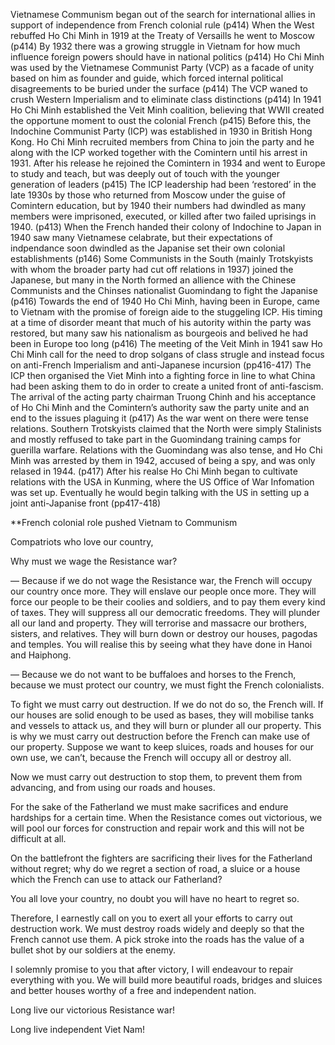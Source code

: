 Vietnamese Communism began out of the search for international allies in support of independence from French colonial rule (p414) 
When the West rebuffed Ho Chi Minh in 1919 at the Treaty of Versaills he went to Moscow (p414) 
By 1932 there was a growing struggle in Vietnam for how much influence foreign powers should have in national politics (p414) 
Ho Chi Minh was used by the Vietnamese Communist Party (VCP) as a facade of unity based on him as founder and guide, which forced internal political disagreements to be buried under the surface (p414) 
The VCP waned to crush Western Imperialism and to eliminate class distinctions (p414) 
In 1941 Ho Chi Minh established the Veit Minh coalition, believing that WWII created the opportune moment to oust the colonial French (p415) 
Before this, the Indochine Communist Party (ICP) was established in 1930 in British Hong Kong. Ho Chi Minh recruited members from China to join the party and he along with the ICP worked together with the Comintern until his arrest in 1931. After his release he rejoined the Comintern in 1934 and went to Europe to study and teach, but was deeply out of touch with the younger generation of leaders (p415) 
The ICP leadership had been ‘restored’ in the late 1930s by those who returned from Moscow under the guise of Comintern education, but by 1940 their numbers had dwindled as many members were imprisoned, executed, or killed after two failed uprisings in 1940. (p413) 
When the French handed their colony of Indochine to Japan in 1940 saw many Vietnamese celabrate, but their expectations of indpendance soon dwindled as the Japanise set their own colonial establishments (p146) 
Some Communists in the South (mainly Trotskyists with whom the broader party had cut off relations in 1937) joined the Japanese, but many in the North formed an allience with the Chinese Communists and the Chinses nationalist Guomindang to fight the Japanise (p416) 
Towards the end of 1940 Ho Chi Minh, having been in Europe, came to Vietnam with the promise of foreign aide to the stuggeling ICP. His timing at a time of disorder meant that much of his autority within the party was restored, but many saw his nationalism as bourgeois and belived he had been in Europe too long (p416) 
The meeting of the Veit Minh in 1941 saw Ho Chi Minh call for the need to drop solgans of class strugle and instead focus on anti-French Imperialism and anti-Japanese incursion (pp416-417) 
The ICP then organised the Viet Minh into a fighting force in line to what China had been asking them to do in order to create a united front of anti-fascism. The arrival of the acting party chairman Truong Chinh and his acceptance of Ho Chi Minh and the Comintern’s authority saw the party unite and an end to the issues plaguing it (p417) 
As the war went on there were tense relations. Southern Trotskyists claimed that the North were simply Stalinists and mostly reffused to take part in the Guomindang training camps for guerilla warfare. Relations with the Guomindang was also tense, and Ho Chi Minh was arrested by them in 1942, accused of being a spy, and was only relased in 1944. (p417) 
After his realse Ho Chi Minh began to cultivate relations with the USA in Kunming, where the US Office of War Infomation was set up. Eventually he would begin talking with the US in setting up a joint anti-Japanise front (pp417-418)



**French colonial role pushed Vietnam to Communism 



Compatriots who love our country,

Why must we wage the Resistance war?

— Because if we do not wage the Resistance war, the French will occupy our country once more. They will enslave our people once more. They will force our people to be their coolies and soldiers, and to pay them every kind of taxes. They will suppress all our democratic freedoms. They will plunder all our land and property. They will terrorise and massacre our brothers, sisters, and relatives. They will burn down or destroy our houses, pagodas and temples. You will realise this by seeing what they have done in Hanoi and Haiphong.

— Because we do not want to be buffaloes and horses to the French, because we must protect our country, we must fight the French colonialists.

To fight we must carry out destruction. If we do not do so, the French will. If our houses are solid enough to be used as bases, they will mobilise tanks and vessels to attack us, and they will burn or plunder all our property. This is why we must carry out destruction before the French can make use of our property. Suppose we want to keep sluices, roads and houses for our own use, we can’t, because the French will occupy all or destroy all.

Now we must carry out destruction to stop them, to prevent them from advancing, and from using our roads and houses.

For the sake of the Fatherland we must make sacrifices and endure hardships for a certain time. When the Resistance comes out victorious, we will pool our forces for construction and repair work and this will not be difficult at all.

On the battlefront the fighters are sacrificing their lives for the Fatherland without regret; why do we regret a section of road, a sluice or a house which the French can use to attack our Fatherland?

You all love your country, no doubt you will have no heart to regret so.

Therefore, I earnestly call on you to exert all your efforts to carry out destruction work. We must destroy roads widely and deeply so that the French cannot use them. A pick stroke into the roads has the value of a bullet shot by our soldiers at the enemy.

I solemnly promise to you that after victory, I will endeavour to repair everything with you. We will build more beautiful roads, bridges and sluices and better houses worthy of a free and independent nation.

Long live our victorious Resistance war!

Long live independent Viet Nam!


